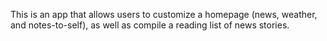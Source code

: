 This is an app that allows users to customize a homepage (news, weather, and notes-to-self), as well as compile a reading list of news stories.
